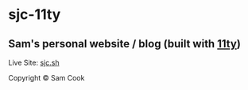 # sjc-11ty

## Sam's personal website / blog (built with [11ty](https://11ty.dev))

Live Site: [sjc.sh](https://sjc.sh)

Copyright © Sam Cook
